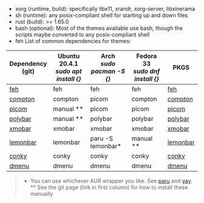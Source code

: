 - xorg (runtime, build): specifically libx11, xrandr, xorg-server, libxinerama
- sh (runtime): any posix-compliant shell for starting up and down files
- rust (build): >= 1.65.0
- bash (optional): Most of the themes available use bash, though the scripts maybe converted to any posix-compliant shell
- feh
List of common dependencies for themes:

|Dependency  <br>(git)|Ubuntu 20.4.1  <br>_sudo apt install {}_|Arch  <br>_sudo pacman -S {}_|Fedora 33  <br>_sudo dnf install {}_|PKGS|
|---|---|---|---|---|
|[feh](https://github.com/derf/feh)|feh|feh|feh|[feh](https://pkgs.org/search/?q=feh&on=provides)|
|[compton](https://github.com/chjj/compton)|compton|picom|compton|[compton](https://pkgs.org/download/compton)|
|[picom](https://github.com/yshui/picom)|manual **|picom|picom|[picom](https://pkgs.org/download/picom)|
|[polybar](https://github.com/polybar/polybar)|manual **|polybar|polybar|[polybar](https://pkgs.org/download/polybar)|
|[xmobar](https://github.com/jaor/xmobar)|xmobar|xmobar|xmobar|[xmobar](https://pkgs.org/download/xmobar)|
|[lemonbar](https://github.com/LemonBoy/bar)|lemonbar|paru -S lemonbar*|manual **|[lemonbar](https://pkgs.org/download/lemonbar)|
|[conky](https://github.com/brndnmtthws/conky)|conky|conky|conky|[conky](https://pkgs.org/download/conky)|
|[dmenu](https://git.suckless.org/dmenu)|dmenu|dmenu|dmenu|[dmenu](https://pkgs.org/download/dmenu)|

> * You can use whichever AUR wrapper you like. See [paru](https://github.com/Morganamilo/paru) and [yay](https://github.com/Jguer/yay).  
> ** See the git page (link in first column) for how to install these manually
